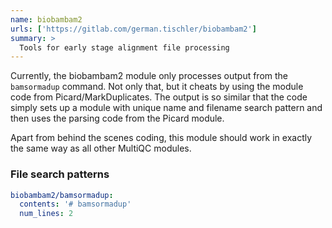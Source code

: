 ```yaml
---
name: biobambam2
urls: ['https://gitlab.com/german.tischler/biobambam2']
summary: >
  Tools for early stage alignment file processing
---
```


Currently, the biobambam2 module only processes output from the `bamsormadup` command.
Not only that, but it cheats by using the module code from Picard/MarkDuplicates.
The output is so similar that the code simply sets up a module with unique name and
filename search pattern and then uses the parsing code from the Picard module.

Apart from behind the scenes coding, this module should work in exactly the same way
as all other MultiQC modules.

### File search patterns

```yaml
biobambam2/bamsormadup:
  contents: '# bamsormadup'
  num_lines: 2
```